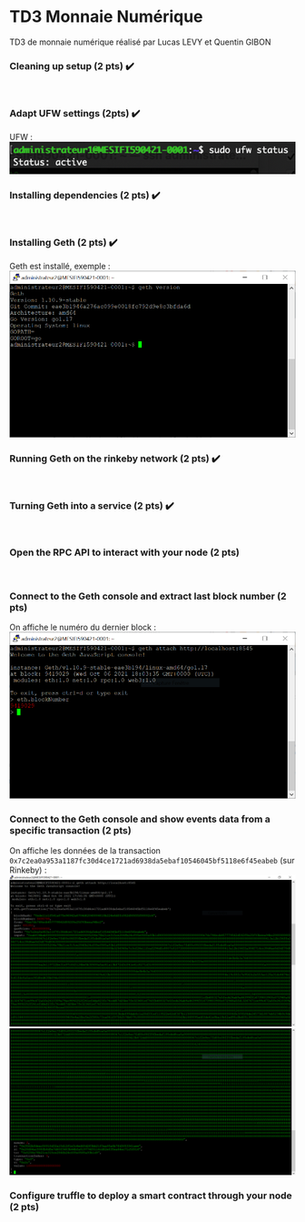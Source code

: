 # TD3 Monnaie Numérique

TD3 de monnaie numérique réalisé par Lucas LEVY et Quentin GIBON
<br>

### Cleaning up setup (2 pts) ✔️
<br>

### Adapt UFW settings (2pts) ✔️
UFW :
![ufw](img/ufw.png)
<br>

### Installing dependencies (2 pts) ✔️
<br>

### Installing Geth (2 pts) ✔️
Geth est installé, exemple :
![geth](img/geth.png)
<br>

### Running Geth on the rinkeby network (2 pts) ✔️
<br>

### Turning Geth into a service (2 pts) ✔️
<br>

### Open the RPC API to interact with your node (2 pts)
<br>

### Connect to the Geth console and extract last block number (2 pts)
On affiche le numéro du dernier block :
![lastBlock](img/lastBlock.png)
<br>

### Connect to the Geth console and show events data from a specific transaction (2 pts)
On affiche les données de la transaction `0x7c2ea0a953a1187fc30d4ce1721ad6938da5ebaf10546045bf5118e6f45eabeb` (sur Rinkeby) :
![getTransact1](img/getTransact1.png)
![getTransact2](img/getTransact2.png)
<br>

### Configure truffle to deploy a smart contract through your node (2 pts)
<br>